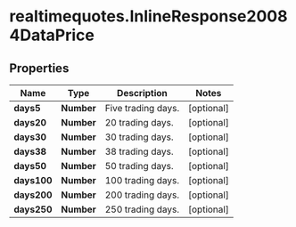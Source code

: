# realtimequotes.InlineResponse20084DataPrice

## Properties

Name | Type | Description | Notes
------------ | ------------- | ------------- | -------------
**days5** | **Number** | Five trading days. | [optional] 
**days20** | **Number** | 20 trading days. | [optional] 
**days30** | **Number** | 30 trading days. | [optional] 
**days38** | **Number** | 38 trading days. | [optional] 
**days50** | **Number** | 50 trading days. | [optional] 
**days100** | **Number** | 100 trading days. | [optional] 
**days200** | **Number** | 200 trading days. | [optional] 
**days250** | **Number** | 250 trading days. | [optional] 


